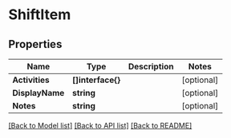 # ShiftItem

## Properties

Name | Type | Description | Notes
------------ | ------------- | ------------- | -------------
**Activities** | **[]interface{}** |  | [optional] 
**DisplayName** | **string** |  | [optional] 
**Notes** | **string** |  | [optional] 

[[Back to Model list]](../README.md#documentation-for-models) [[Back to API list]](../README.md#documentation-for-api-endpoints) [[Back to README]](../README.md)


